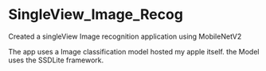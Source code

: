 # SingleView_Image_Recog
Created a singleView Image recognition application using MobileNetV2


The app uses a Image classification model hosted my apple itself. 
the Model uses the SSDLite framework.
